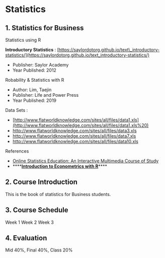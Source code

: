 # Statistics

## 1. Statistics for Business

Statistics using R

**Introductory Statistics** : [https://saylordotorg.github.io/text\_introductory-statistics/](https://saylordotorg.github.io/text_introductory-statistics/)

* Publisher: Saylor Academy
* Year Published: 2012

Robability & Statistics with R

* Author: Lim, Taejin
* Publisher: Life and Power Press
* Year Published: 2019

Data Sets :

* [http://www.flatworldknowledge.com/sites/all/files/data1.xls](http://www.flatworldknowledge.com/sites/all/files/data1.xls%20)
* [http://www.flatworldknowledge.com/sites/all/files/data3.xls  ](http://www.flatworldknowledge.com/sites/all/files/data1.xls%20)
* [http://www.flatworldknowledge.com/sites/all/files/data7.xls ](http://www.flatworldknowledge.com/sites/all/files/data1.xls%20)
* [http://www.flatworldknowledge.com/sites/all/files/data10.xls ](http://www.flatworldknowledge.com/sites/all/files/data1.xls%20)

References

* [Online Statistics Education: An Interactive Multimedia Course of Study](http://onlinestatbook.com/2/index.html)
* \*\*\*\*[**Introduction to Econometrics with R**](https://www.econometrics-with-r.org/)\*\*\*\*

## 2. Course Introduction

This is the book of statistics for Business students.

## 3. Course Schedule

Week 1 Week 2 Week 3

## 4. Evaluation

Mid 40%, Final 40%, Class 20%

